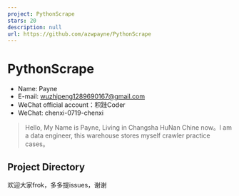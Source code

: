 ```yaml
---
project: PythonScrape
stars: 20
description: null
url: https://github.com/azwpayne/PythonScrape
---
```


PythonScrape
============

-   Name: Payne
-   E-mail: wuzhipeng1289690167@gmail.com
-   WeChat official account：积跬Coder
-   WeChat: chenxi-0719-chenxi

> Hello, My Name is Payne, Living in Changsha HuNan Chine now。l am a data engineer, this warehouse stores myself crawler practice cases。

Project Directory
-----------------

欢迎大家frok，多多提issues，谢谢

